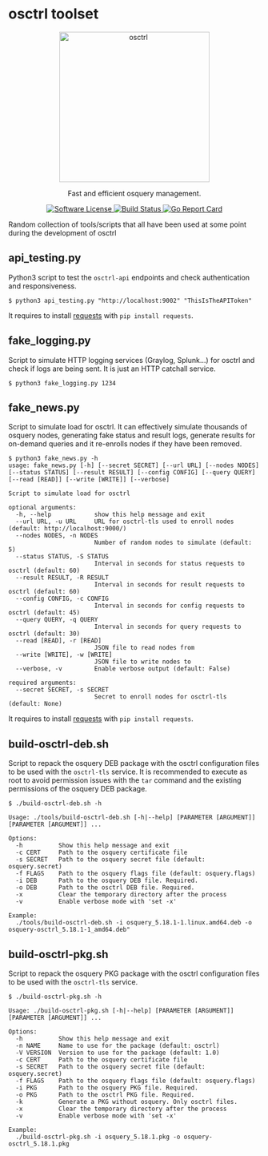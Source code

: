 # osctrl toolset

<p align="center">
  <img alt="osctrl" src="../logo.png" width="300" />
  <p align="center">
    Fast and efficient osquery management.
  </p>
  <p align="center">
    <a href="https://github.com/jmpsec/osctrl/blob/master/LICENSE">
      <img alt="Software License" src="https://img.shields.io/badge/license-MIT-green?style=flat-square&fuckgithubcache=1">
    </a>
    <a href="https://github.com/jmpsec/osctrl">
      <img alt="Build Status" src="https://github.com/jmpsec/osctrl/actions/workflows/build_and_test_main_merge.yml/badge.svg?branch=main&fuckgithubcache=1">
    </a>
    <a href="https://goreportcard.com/report/github.com/jmpsec/osctrl">
      <img alt="Go Report Card" src="https://goreportcard.com/badge/github.com/jmpsec/osctrl?style=flat-square&fuckgithubcache=1">
    </a>
  </p>
</p>

Random collection of tools/scripts that all have been used at some point during the development of osctrl

## api_testing.py

Python3 script to test the `osctrl-api` endpoints and check authentication and responsiveness.

```shell
$ python3 api_testing.py "http://localhost:9002" "ThisIsTheAPIToken"
```

It requires to install [requests](https://pypi.org/project/requests/)  with `pip install requests`.

## fake_logging.py

Script to simulate HTTP logging services (Graylog, Splunk...) for osctrl and check if logs are being sent. It is just an HTTP catchall service.

```shell
$ python3 fake_logging.py 1234
```

## fake_news.py

Script to simulate load for osctrl. It can effectively simulate thousands of osquery nodes, generating fake status and result logs, generate results for on-demand queries and it re-enrolls nodes if they have been removed.

```shell
$ python3 fake_news.py -h
usage: fake_news.py [-h] [--secret SECRET] [--url URL] [--nodes NODES] [--status STATUS] [--result RESULT] [--config CONFIG] [--query QUERY] [--read [READ]] [--write [WRITE]] [--verbose]

Script to simulate load for osctrl

optional arguments:
  -h, --help            show this help message and exit
  --url URL, -u URL     URL for osctrl-tls used to enroll nodes (default: http://localhost:9000/)
  --nodes NODES, -n NODES
                        Number of random nodes to simulate (default: 5)
  --status STATUS, -S STATUS
                        Interval in seconds for status requests to osctrl (default: 60)
  --result RESULT, -R RESULT
                        Interval in seconds for result requests to osctrl (default: 60)
  --config CONFIG, -c CONFIG
                        Interval in seconds for config requests to osctrl (default: 45)
  --query QUERY, -q QUERY
                        Interval in seconds for query requests to osctrl (default: 30)
  --read [READ], -r [READ]
                        JSON file to read nodes from
  --write [WRITE], -w [WRITE]
                        JSON file to write nodes to
  --verbose, -v         Enable verbose output (default: False)

required arguments:
  --secret SECRET, -s SECRET
                        Secret to enroll nodes for osctrl-tls (default: None)
```

It requires to install [requests](https://pypi.org/project/requests/)  with `pip install requests`.

## build-osctrl-deb.sh

Script to repack the osquery DEB package with the osctrl configuration files to be used with the `osctrl-tls` service. It is recommended to execute as root to avoid permission issues with the `tar` command and the existing permissions of the osquery DEB package.

```shell
$ ./build-osctrl-deb.sh -h

Usage: ./tools/build-osctrl-deb.sh [-h|--help] [PARAMETER [ARGUMENT]] [PARAMETER [ARGUMENT]] ...

Options:
  -h          Show this help message and exit
  -c CERT     Path to the osquery certificate file
  -s SECRET   Path to the osquery secret file (default: osquery.secret)
  -f FLAGS    Path to the osquery flags file (default: osquery.flags)
  -i DEB      Path to the osquery DEB file. Required.
  -o DEB      Path to the osctrl DEB file. Required.
  -x          Clear the temporary directory after the process
  -v          Enable verbose mode with 'set -x'

Example:
  ./tools/build-osctrl-deb.sh -i osquery_5.18.1-1.linux.amd64.deb -o osquery-osctrl_5.18.1-1_amd64.deb"

```

## build-osctrl-pkg.sh

Script to repack the osquery PKG package with the osctrl configuration files to be used with the `osctrl-tls` service.

```shell
$ ./build-osctrl-pkg.sh -h

Usage: ./build-osctrl-pkg.sh [-h|--help] [PARAMETER [ARGUMENT]] [PARAMETER [ARGUMENT]] ...

Options:
  -h          Show this help message and exit
  -n NAME     Name to use for the package (default: osctrl)
  -V VERSION  Version to use for the package (default: 1.0)
  -c CERT     Path to the osquery certificate file
  -s SECRET   Path to the osquery secret file (default: osquery.secret)
  -f FLAGS    Path to the osquery flags file (default: osquery.flags)
  -i PKG      Path to the osquery PKG file. Required.
  -o PKG      Path to the osctrl PKG file. Required.
  -k          Generate a PKG without osquery. Only osctrl files.
  -x          Clear the temporary directory after the process
  -v          Enable verbose mode with 'set -x'

Example:
  ./build-osctrl-pkg.sh -i osquery_5.18.1.pkg -o osquery-osctrl_5.18.1.pkg
```
